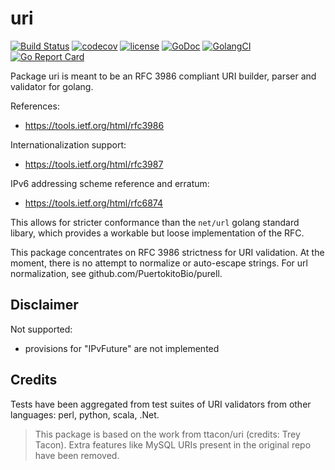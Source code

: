 # uri
[![Build Status](https://travis-ci.org/fredbi/uri.svg?branch=master)](https://travis-ci.org/fredbi/uri)
[![codecov](https://codecov.io/gh/fredbi/uri/branch/master/graph/badge.svg)](https://codecov.io/gh/fredbi/uri)
[![license](http://img.shields.io/badge/license/License-MIT-yellow.svg)](https://raw.githubusercontent.com/fredbi/uri/master/LICENSE)
[![GoDoc](https://godoc.org/github.com/fredbi/uri?status.svg)](http://godoc.org/github.com/fredbi/uri)
[![GolangCI](https://golangci.com/badges/github.com/fredbi/uri.svg)](https://golangci.com)
[![Go Report Card](https://goreportcard.com/badge/github.com/fredbi/uri)](https://goreportcard.com/report/github.com/fredbi/uri)

Package uri is meant to be an RFC 3986 compliant URI builder, parser and validator for golang.

References:
* https://tools.ietf.org/html/rfc3986

Internationalization support:
* https://tools.ietf.org/html/rfc3987

IPv6 addressing scheme reference and erratum:
* https://tools.ietf.org/html/rfc6874

This allows for stricter conformance than the `net/url` golang standard libary,
which provides a workable but loose implementation of the RFC.

This package concentrates on RFC 3986 strictness for URI validation. 
At the moment, there is no attempt to normalize or auto-escape strings. 
For url normalization, see github.com/PuertokitoBio/purell.

## Disclaimer

Not supported:
* provisions for "IPvFuture" are not implemented

## Credits

Tests have been aggregated from test suites of URI validators from other languages:
perl, python, scala, .Net.

> This package is based on the work from ttacon/uri (credits: Trey Tacon).
> Extra features like MySQL URIs present in the original repo have been removed.
